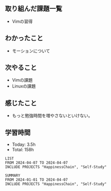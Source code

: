 ## 取り組んだ課題一覧
- Vimの習得
## わかったこと
- モーションについて
## 次やること
- Vimの課題
- Linuxの課題
## 感じたこと
- もっと勉強時間を増やさないといけない。
## 学習時間
- Today: 3.5h
- Total: 158h

```toggl
LIST
FROM 2024-04-07 TO 2024-04-07
INCLUDE PROJECTS "HappinessChain", "Self-Study"
```
```toggl
SUMMARY
FROM 2024-01-01 TO 2024-04-07
INCLUDE PROJECTS "HappinessChain", "Self-Study"
```
